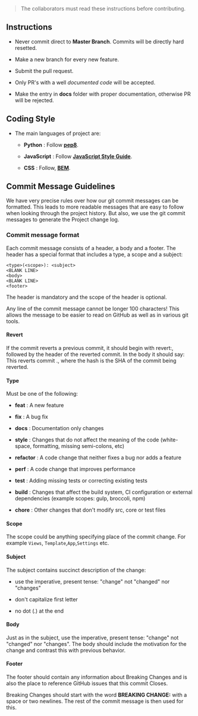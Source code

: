 <!--
	This Contributing.md file has been generated for the sole purpose of helping people to 
	be able to contribute to this repo.

  	@ nitinkmr	
    @ varunagarwal
	  @ aayushmittal
-->

> The collaborators must read these instructions before contributing. 

## Instructions

* Never commit direct to **Master Branch**. Commits will be directly hard resetted.

* Make a new branch for every new feature.

* Submit the pull request.

* Only PR's with a well _*documented code*_ will be accepted.

* Make the entry in **docs** folder with proper documentation, otherwise PR will be rejected.

## Coding Style

* The main languages of project are:

	* **Python** : Follow [**pep8**](https://www.python.org/dev/peps/pep-0008/).

	* **JavaScript** : Follow [**JavaScript Style Guide**](https://github.com/airbnb/javascript).

	* **CSS** : Follow, [**BEM**](http://getbem.com/).


## Commit Message Guidelines

We have very precise rules over how our git commit messages can be formatted. 
This leads to more readable messages that are easy to follow when looking through the project history.
But also, we use the git commit messages to generate the Project change log.

### Commit message format

Each commit message consists of a header, a body and a footer. The header has a special format that includes a type, a scope and a subject:
```
<type>(<scope>): <subject>
<BLANK LINE>
<body>
<BLANK LINE>
<footer>
```

The header is mandatory and the scope of the header is optional.

Any line of the commit message cannot be longer 100 characters! This allows the message to be easier to read on GitHub as well as in various git tools.


#### Revert

If the commit reverts a previous commit, it should begin with revert:, 
followed by the header of the reverted commit. In the body it should say: This reverts commit <hash>., 
where the hash is the SHA of the commit being reverted.


#### Type

Must be one of the following:

* **feat** : A new feature

* **fix** : A bug fix

* **docs** : Documentation only changes

* **style** : Changes that do not affect the meaning of the code (white-space, formatting, missing semi-colons, etc)

* **refactor** : A code change that neither fixes a bug nor adds a feature

* **perf** : A code change that improves performance

* **test** : Adding missing tests or correcting existing tests

* **build** : Changes that affect the build system, CI configuration or external dependencies (example scopes: gulp, broccoli, npm)

* **chore** : Other changes that don't modify src, core or test files


#### Scope

The scope could be anything specifying place of the commit change. For example `Views`, `Template`,`App`,`Settings` etc.

#### Subject

The subject contains succinct description of the change:

* use the imperative, present tense: "change" not "changed" nor "changes"

* don't capitalize first letter

* no dot (.) at the end


#### Body

Just as in the subject, use the imperative, present tense: "change" not "changed" nor "changes". 
The body should include the motivation for the change and contrast this with previous behavior.


#### Footer

The footer should contain any information about Breaking Changes and is also the place to reference GitHub issues that this commit Closes.

Breaking Changes should start with the word **BREAKING CHANGE:** with a space or two newlines. The rest of the commit message is then used for this.
